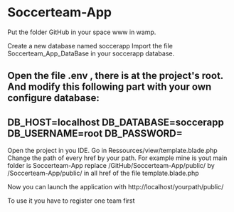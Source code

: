 # Soccerteam-App

Put the folder GitHub in your space www in wamp.

Create a new database named soccerapp
Import the file Soccerteam_App_DataBase in your soccerapp database.


Open the file .env , there is at the project's root.
And modify this following part with your own configure database:
----------------------------------------------------------------------
DB_HOST=localhost
DB_DATABASE=soccerapp
DB_USERNAME=root
DB_PASSWORD=
------------------------------------------------------------------------

Open the project in you IDE.
Go in Ressources/view/template.blade.php
Change the path of every href by your path. For example mine is yout main folder is Soccerteam-App replace /GitHub/Soccerteam-App/public/ by /Soccerteam-App/public/ 
in all href of the file template.blade.php

Now you can launch the application with http://localhost/yourpath/public/

To use it you have to register one team first